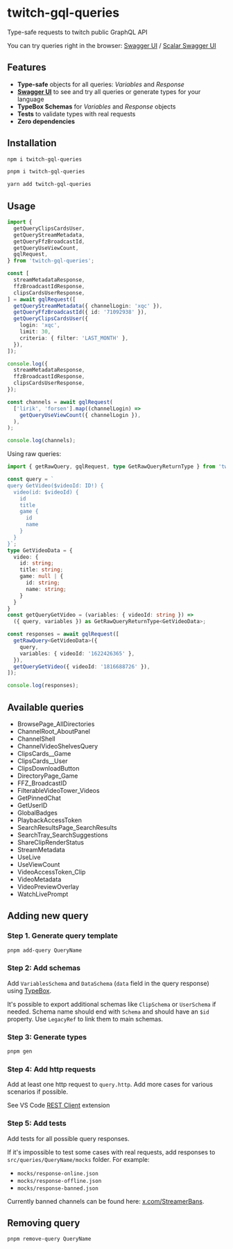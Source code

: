 # twitch-gql-queries

Type-safe requests to twitch public GraphQL API

You can try queries right in the browser: [Swagger UI](https://twitch-gql-swagger.surge.sh) / [Scalar Swagger UI](https://twitch-gql-swagger.surge.sh/scalar/)

## Features

* **Type-safe** objects for all queries: *Variables* and *Response*
* **[Swagger UI](https://twitch-gql-swagger.surge.sh)** to see and try all queries or generate types for your language
* **TypeBox Schemas** for *Variables* and *Response* objects
* **Tests** to validate types with real requests
* **Zero dependencies**

## Installation

```bash
npm i twitch-gql-queries

pnpm i twitch-gql-queries

yarn add twitch-gql-queries
```

## Usage

```ts
import {
  getQueryClipsCardsUser,
  getQueryStreamMetadata,
  getQueryFfzBroadcastId,
  getQueryUseViewCount,
  gqlRequest,
} from 'twitch-gql-queries';

const [
  streamMetadataResponse,
  ffzBroadcastIdResponse,
  clipsCardsUserResponse,
] = await gqlRequest([
  getQueryStreamMetadata({ channelLogin: 'xqc' }),
  getQueryFfzBroadcastId({ id: '71092938' }),
  getQueryClipsCardsUser({
    login: 'xqc',
    limit: 30,
    criteria: { filter: 'LAST_MONTH' },
  }),
]);

console.log({
  streamMetadataResponse,
  ffzBroadcastIdResponse,
  clipsCardsUserResponse,
});

const channels = await gqlRequest(
  ['lirik', 'forsen'].map((channelLogin) =>
    getQueryUseViewCount({ channelLogin }),
  ),
);

console.log(channels);
```

Using raw queries:

```ts
import { getRawQuery, gqlRequest, type GetRawQueryReturnType } from 'twitch-gql-queries';

const query = `
query GetVideo($videoId: ID!) {
  video(id: $videoId) {
    id
    title
    game {
      id
      name
    }
  }
}`;
type GetVideoData = {
  video: {
    id: string;
    title: string;
    game: null | {
      id: string;
      name: string;
    }
  }
}
const getQueryGetVideo = (variables: { videoId: string }) =>
  ({ query, variables }) as GetRawQueryReturnType<GetVideoData>;

const responses = await gqlRequest([
  getRawQuery<GetVideoData>({
    query,
    variables: { videoId: '1622426365' },
  }),
  getQueryGetVideo({ videoId: '1816688726' }),
]);

console.log(responses);
```

## Available queries

* BrowsePage_AllDirectories
* ChannelRoot_AboutPanel
* ChannelShell
* ChannelVideoShelvesQuery
* ClipsCards__Game
* ClipsCards__User
* ClipsDownloadButton
* DirectoryPage_Game
* FFZ_BroadcastID
* FilterableVideoTower_Videos
* GetPinnedChat
* GetUserID
* GlobalBadges
* PlaybackAccessToken
* SearchResultsPage_SearchResults
* SearchTray_SearchSuggestions
* ShareClipRenderStatus
* StreamMetadata
* UseLive
* UseViewCount
* VideoAccessToken_Clip
* VideoMetadata
* VideoPreviewOverlay
* WatchLivePrompt

## Adding new query

### Step 1. Generate query template

```bash
pnpm add-query QueryName
```

### Step 2: Add schemas

Add `VariablesSchema` and `DataSchema` (`data` field in the query response) using [TypeBox](https://github.com/sinclairzx81/typebox).

It's possible to export additional schemas like `ClipSchema` or `UserSchema` if needed. Schema name should end with `Schema` and should have an `$id` property. Use `LegacyRef` to link them to main schemas.

### Step 3: Generate types

```bash
pnpm gen
```

### Step 4: Add http requests

Add at least one http request to `query.http`. Add more cases for various scenarios if possible.

See VS Code [REST Client](https://marketplace.visualstudio.com/items?itemName=humao.rest-client) extension

### Step 5: Add tests

Add tests for all possible query responses.

If it's impossible to test some cases with real requests, add responses to `src/queries/QueryName/mocks` folder. For example:

* `mocks/response-online.json`
* `mocks/response-offline.json`
* `mocks/response-banned.json`

Currently banned channels can be found here: [x.com/StreamerBans](https://x.com/StreamerBans).

## Removing query

```bash
pnpm remove-query QueryName
```
